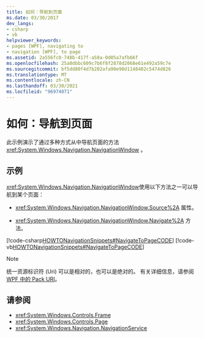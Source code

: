 ```yaml
---
title: 如何：导航到页面
ms.date: 03/30/2017
dev_langs:
- csharp
- vb
helpviewer_keywords:
- pages [WPF], navigating to
- navigation [WPF], to page
ms.assetid: 2a556fc0-748b-417f-a58a-0d05a7afb66f
ms.openlocfilehash: 25a0dbbc609c7b6f8f2878d2068e61e492a59c7e
ms.sourcegitcommit: bf5dd80f4d7b202afa90e90d1148402c5474d826
ms.translationtype: MT
ms.contentlocale: zh-CN
ms.lasthandoff: 03/30/2021
ms.locfileid: "96974071"
---
```

# <a name="how-to-navigate-to-a-page"></a>如何：导航到页面
此示例演示了通过多种方式从中导航页面的方法 <xref:System.Windows.Navigation.NavigationWindow> 。  
  
## <a name="example"></a>示例  
 <xref:System.Windows.Navigation.NavigationWindow>使用以下方法之一可以导航到某个页面：  
  
- <xref:System.Windows.Navigation.NavigationWindow.Source%2A> 属性。  
  
- <xref:System.Windows.Navigation.NavigationWindow.Navigate%2A> 方法。  
  
 [!code-csharp[HOWTONavigationSnippets#NavigateToPageCODE](~/samples/snippets/csharp/VS_Snippets_Wpf/HOWTONavigationSnippets/CSharp/MainWindow.xaml.cs#navigatetopagecode)]
 [!code-vb[HOWTONavigationSnippets#NavigateToPageCODE](~/samples/snippets/visualbasic/VS_Snippets_Wpf/HOWTONavigationSnippets/visualbasic/mainwindow.xaml.vb#navigatetopagecode)]  
  
> [!NOTE]
> 统一资源标识符 (Uri) 可以是相对的，也可以是绝对的。 有关详细信息，请参阅 [WPF 中的 Pack URI](pack-uris-in-wpf.md)。  
  
## <a name="see-also"></a>请参阅

- <xref:System.Windows.Controls.Frame>
- <xref:System.Windows.Controls.Page>
- <xref:System.Windows.Navigation.NavigationService>
